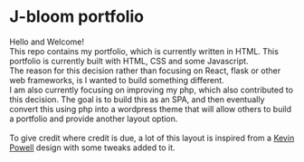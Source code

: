 # J-bloom portfolio
Hello and Welcome!  
This repo contains my portfolio, which is currently written in HTML. 
This portfolio is currently built with HTML, CSS and some Javascript.  
The reason for this decision rather than focusing on React, flask or other web frameworks, is I wanted to build something different.  
I am also currently focusing on improving my php, which also contributed to this decision. The goal is to build this as an SPA, and then eventually convert 
this using php into a wordpress theme that will allow others to build a portfolio and provide another layout option.  
<br>
To give credit where credit is due, a lot of this layout is inspired from a [Kevin Powell](https://www.youtube.com/@KevinPowell) design with some tweaks added to it.
